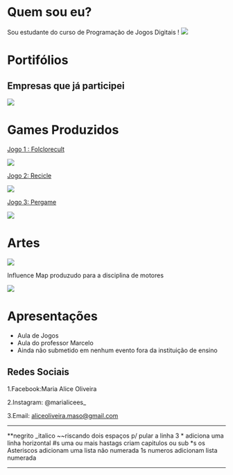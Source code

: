 


#  Quem sou eu?

Sou estudante do curso de Programação de Jogos Digitais !
![](maria.jpg)

#  Portifólios

## Empresas que já participei
![](alices.png)

#  Games Produzidos

[Jogo 1 : Folclorecult](https://eliciaa.github.io/Folclorecult)

![](folclorecult.png)

[Jogo 2:  Recicle](https://alicinhaa.github.io/Recicle)

![](Recicle.png) 

[Jogo 3:  Pergame](https://eliciaa.github.io/Pergame)

![](pergame.png)  

#  Artes 
![](https://www.google.com.br/search?q=pixel+art+gato&tbm=isch&tbo=u&source=univ&sa=X&ved=0ahUKEwirivC58JjZAhXCf5AKHfW0BPkQsAQIJw&biw=1920&bih=974#imgrc=kYzvpcmiyPp-cM:)


Influence Map produzudo para a disciplina de motores

![](PhotoGrid_1518328631443.jpg)

#  Apresentações
* Aula de Jogos 
* Aula do professor  Marcelo  
* Ainda não submetido em nenhum evento fora da instituição de ensino
  
## Redes Sociais

1.Facebook:Maria Alice Oliveira

2.Instagram: @marialicees_

3.Email: aliceoliveira.maso@gmail.com

***


**negrito
_italico
~~riscando
  dois espaços p/ pular a linha 
  3 * adiciona uma linha horizontal
  #s uma ou mais hastags criam capitulos ou sub
  *s os Asteriscos adicionam uma lista não numerada 
  1s numeros adicionam lista numerada
  
  ***

